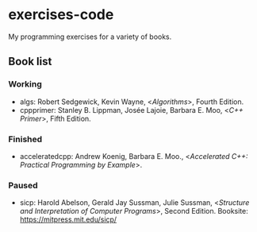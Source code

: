 # exercises-code

My programming exercises for a variety of books.

## Book list

### Working

- algs: Robert Sedgewick, Kevin Wayne, <*Algorithms*>, Fourth Edition.
- cppprimer: Stanley B. Lippman, Josée Lajoie, Barbara E. Moo, <*C++ Primer*>, Fifth Edition.

### Finished

- acceleratedcpp: Andrew Koenig, Barbara E. Moo., <*Accelerated C++: Practical Programming by Example*>.

### Paused

- sicp: Harold Abelson, Gerald Jay Sussman, Julie Sussman, <*Structure and Interpretation of Computer Programs*>, Second Edition. Booksite: https://mitpress.mit.edu/sicp/
